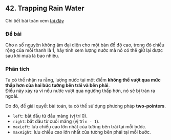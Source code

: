 ## 42. Trapping Rain Water

Chi tiết bài toán xem [tại đây](https://leetcode.com/problems/trapping-rain-water/description)

### Đề bài
Cho `n` số nguyên không âm đại diện cho một bản đồ độ cao, trong đó chiều rộng của mỗi thanh là 1, hãy tính xem lượng nước mà nó có thể giữ lại được sau khi mưa là bao nhiêu.

### Phân tích
Ta có thể nhận ra rằng, lượng nước tại một điểm **không thể vượt qua mức thấp hơn của hai bức tường bên trái và bên phải**.  
Điều này xảy ra vì nếu nước vượt qua ngưỡng thấp hơn, nó sẽ bị tràn ra ngoài.

Do đó, để giải quyết bài toán, ta có thể sử dụng phương pháp **two-pointers**.
  - `left`: bắt đầu từ đầu mảng (vị trí 0).
  - `right`: bắt đầu từ cuối mảng (vị trí `n - 1`).
  - `maxLeft`: lưu chiều cao lớn nhất của tường bên trái tại mỗi bước.
  - `maxRight`: lưu chiều cao lớn nhất của tường bên phải tại mỗi bước.

